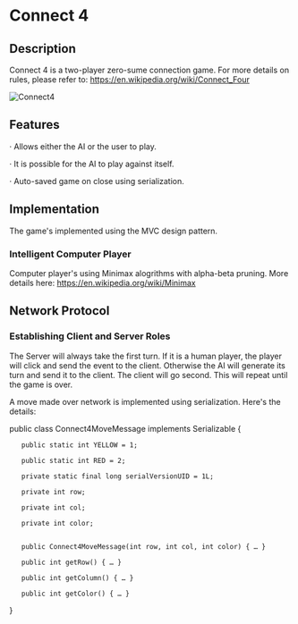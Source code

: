 # Connect 4

## Description
Connect 4 is a two-player zero-sume connection game. For more details on rules, please refer to: https://en.wikipedia.org/wiki/Connect_Four

![Connect4](https://imgur.com/a/s8djYhn)

## Features
· Allows either the AI or the user to play.

· It is possible for the AI to play against itself.

· Auto-saved game on close using serialization.


## Implementation
The game's implemented using the MVC design pattern.

### Intelligent Computer Player
Computer player's using Minimax alogrithms with alpha-beta pruning. More details here: https://en.wikipedia.org/wiki/Minimax 

## Network Protocol
### Establishing Client and Server Roles
The Server will always take the first turn. If it is a human player, the player will click and send the event to the client. Otherwise the AI will generate its turn and send it to the client. The client will go second. This will repeat until the game is over.

A move made over network is implemented using serialization. Here's the details:

public class Connect4MoveMessage implements Serializable {

       public static int YELLOW = 1;

       public static int RED = 2;

       private static final long serialVersionUID = 1L;

       private int row;

       private int col;

       private int color;


       public Connect4MoveMessage(int row, int col, int color) { … }
      
       public int getRow() { … }

       public int getColumn() { … }

       public int getColor() { … }

}





 

 
